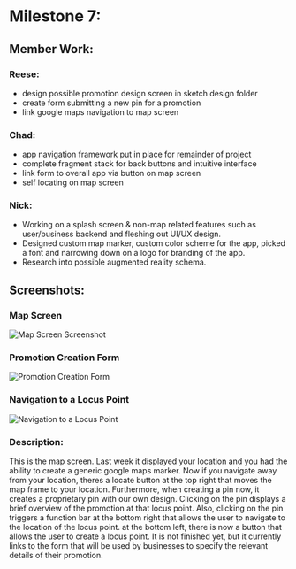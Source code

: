# Milestone 7:

## Member Work:
### Reese:
- design possible promotion design screen in sketch design folder
- create form submitting a new pin for a promotion
- link google maps navigation to map screen

### Chad:
- app navigation framework put in place for remainder of project
- complete fragment stack for back buttons and intuitive interface
- link form to overall app via button on map screen
- self locating on map screen

### Nick:
- Working on a splash screen & non-map related features such as user/business backend and fleshing out UI/UX design.
- Designed custom map marker, custom color scheme for the app, picked a font and narrowing down on a logo for branding of the app. 
- Research into possible augmented reality schema.

## Screenshots: 
### Map Screen
![Map Screen Screenshot](https://github.com/reesewahlin/COGS121-Guography/blob/master/storyboards/M7_locuspoint.png)
### Promotion Creation Form
![Promotion Creation Form](https://github.com/reesewahlin/COGS121-Guography/blob/master/storyboards/M7_promoform.png)
### Navigation to a Locus Point
![Navigation to a Locus Point](https://github.com/reesewahlin/COGS121-Guography/blob/master/storyboards/M7_gmnav.png)
### Description:
This is the map screen. Last week it displayed your location and you had the ability to create a generic google maps marker. Now if you navigate away from your location, theres a locate button at the top right that moves the map frame to your location. Furthermore, when creating a pin now, it creates a proprietary pin with our own design. Clicking on the pin displays a brief overview of the promotion at that locus point. Also, clicking on the pin triggers a function bar at the bottom right that allows the user to navigate to the location of the locus point. at the bottom left, there is now a button that allows the user to create a locus point. It is not finished yet, but it currently links to the form that will be used by businesses to specify the relevant details of their promotion.
